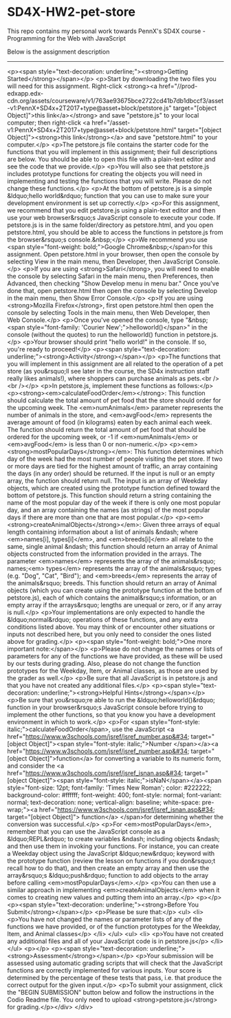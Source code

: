 # SD4X-HW2-pet-store
<p>This repo contains my personal work towards PennX's SD4X course - Programming for the Web with JavaScript </p>
<p>Below is the assignment description </p>
<hr>

&lt;p&gt;&lt;span style=&#34;text-decoration: underline;&#34;&gt;&lt;strong&gt;Getting Started&lt;/strong&gt;&lt;/span&gt;&lt;/p&gt;
&lt;p&gt;Start by downloading the two files you will need for this assignment. Right-click &lt;strong&gt;&lt;a href=&#34;//prod-edxapp.edx-cdn.org/assets/courseware/v1/763ae93675bce2722cd41b7db1dbccf3/asset-v1:PennX+SD4x+2T2017+type@asset+block/petstore.js&#34; target=&#34;[object Object]&#34;&gt;this link&lt;/a&gt;&lt;/strong&gt; and save &#34;petstore.js&#34; to your local computer; then right-click &lt;a href=&#34;/asset-v1:PennX+SD4x+2T2017+type@asset+block/petstore.html&#34; target=&#34;[object Object]&#34;&gt;&lt;strong&gt;this link&lt;/strong&gt;&lt;/a&gt; and save &#34;petstore.html&#34; to your computer.&lt;/p&gt;
&lt;p&gt;The petstore.js file contains the starter code for the functions that you will implement in this assignment; their full descriptions are below. You should be able to open this file with a plain-text editor and see the code that we provide.&lt;/p&gt;
&lt;p&gt;You will also see that petstore.js includes prototype functions for creating the objects you will need in implementing and testing the functions that you will write. Please do not change these functions.&lt;/p&gt;
&lt;p&gt;At the bottom of petstore.js is a simple &amp;ldquo;hello world&amp;rdquo; function that you can use to make sure your development environment is set up correctly.&lt;/p&gt;
&lt;p&gt;For this assignment, we recommend that you edit petstore.js using a plain-text editor and then use your web browser&amp;rsquo;s JavaScript console to execute your code. If petstore.js is in the same folder/directory as petstore.html, and you open petstore.html, you should be able to access the functions in petstore.js from the browser&amp;rsquo;s console.&amp;nbsp;&lt;/p&gt;
&lt;p&gt;We recommend you use &lt;span style=&#34;font-weight: bold;&#34;&gt;Google Chrome&amp;nbsp;&lt;/span&gt;for this assignment. Open petstore.html in your browser, then open the console by selecting View in the main menu, then Developer, then JavaScript Console.&lt;/p&gt;
&lt;p&gt;If you are using &lt;strong&gt;Safari&lt;/strong&gt;, you will need to enable the console by selecting Safari in the main menu, then Preferences, then Advanced, then checking &#34;Show Develop menu in menu bar.&#34; Once you&#39;ve done that, open petstore.html then open the console by selecting Develop in the main menu, then Show Error Console.&lt;/p&gt;
&lt;p&gt;If you are using &lt;strong&gt;Mozilla Firefox&lt;/strong&gt;, first open petstore.html then open the console by selecting Tools in the main menu, then Web Developer, then Web Console.&lt;/p&gt;
&lt;p&gt;Once you&#39;ve opened the console, type &#34;&amp;nbsp;&lt;span style=&#34;font-family: &#39;Courier New&#39;;&#34;&gt;helloworld()&lt;/span&gt;&#34; in the console (without the quotes) to run the helloworld() function in petstore.js.&lt;/p&gt;
&lt;p&gt;Your browser should print &#34;hello world!&#34; in the console. If so, you&#39;re ready to proceed!&lt;/p&gt;
&lt;p&gt;&lt;span style=&#34;text-decoration: underline;&#34;&gt;&lt;strong&gt;Activity&lt;/strong&gt;&lt;/span&gt;&lt;/p&gt;
&lt;p&gt;The functions that you will implement in this assignment are all related to the operation of a pet store (as you&amp;rsquo;ll see later in the course, the SD4x instruction staff really likes animals!), where shoppers can purchase animals as pets.&lt;br /&gt;&lt;br /&gt;&lt;/p&gt;
&lt;p&gt;In petstore.js, implement these functions as follows:&lt;/p&gt;
&lt;p&gt;&lt;strong&gt;&lt;em&gt;calculateFoodOrder&lt;/em&gt;&lt;/strong&gt;: This function should calculate the total amount of pet food that the store should order for the upcoming week. The &lt;em&gt;numAnimals&lt;/em&gt; parameter represents the number of animals in the store, and &lt;em&gt;avgFood&lt;/em&gt; represents the average amount of food (in kilograms) eaten by each animal each week. The function should return the total amount of pet food that should be ordered for the upcoming week, or -1 if &lt;em&gt;numAnimals&lt;/em&gt; or &lt;em&gt;avgFood&lt;/em&gt; is less than 0 or non-numeric.&lt;/p&gt;
&lt;p&gt;&lt;em&gt;&lt;strong&gt;mostPopularDays&lt;/strong&gt;&lt;/em&gt;: This function determines which day of the week had the most number of people visiting the pet store. If two or more days are tied for the highest amount of traffic, an array containing the days (in any order) should be returned. If the input is null or an empty array, the function should return null. The input is an array of Weekday objects, which are created using the prototype function defined toward the bottom of petstore.js. This function should return a string containing the name of the most popular day of the week if there is only one most popular day, and an array containing the names (as strings) of the most popular days if there are more than one that are most popular.&lt;/p&gt;
&lt;p&gt;&lt;em&gt;&lt;strong&gt;createAnimalObjects&lt;/strong&gt;&lt;/em&gt;: Given three arrays of equal length containing information about a list of animals &amp;ndash; where &lt;em&gt;names[i], types[i]&lt;/em&gt;, and &lt;em&gt;breeds[i]&lt;/em&gt; all relate to the same, single animal &amp;ndash; this function should return an array of Animal objects constructed from the information provided in the arrays. The parameter &lt;em&gt;names&lt;/em&gt; represents the array of the animals&amp;rsquo; names;&lt;em&gt; types&lt;/em&gt; represents the array of the animals&amp;rsquo; types (e.g. &#34;Dog&#34;, &#34;Cat&#34;, &#34;Bird&#34;); and &lt;em&gt;breeds&lt;/em&gt; represents the array of the animals&amp;rsquo; breeds. This function should return an array of Animal objects (which you can create using the prototype function at the bottom of petstore.js), each of which contains the animal&amp;rsquo;s information, or an empty array if the arrays&amp;rsquo; lengths are unequal or zero, or if any array is null.&lt;/p&gt;
&lt;p&gt;Your implementations are only expected to handle the &amp;ldquo;normal&amp;rdquo; operations of these functions, and any extra conditions listed above. You may think of or encounter other situations or inputs not described here, but you only need to consider the ones listed above for grading.&lt;/p&gt;
&lt;p&gt;&lt;span style=&#34;font-weight: bold;&#34;&gt;One more important note:&lt;/span&gt;&lt;/p&gt;
&lt;p&gt;Please do not change the names or lists of parameters for any of the functions we have provided, as these will be used by our tests during grading. Also, please do not change the function prototypes for the Weekday, Item, or Animal classes, as those are used by the grader as well.&lt;/p&gt;
&lt;p&gt;Be sure that all JavaScript is in petstore.js and that you have not created any additional files.&lt;/p&gt;
&lt;p&gt;&lt;span style=&#34;text-decoration: underline;&#34;&gt;&lt;strong&gt;Helpful Hints&lt;/strong&gt;&lt;/span&gt;&lt;/p&gt;
&lt;p&gt;Be sure that you&amp;rsquo;re able to run the &amp;ldquo;helloworld()&amp;rdquo; function in your browser&amp;rsquo;s JavaScript console before trying to implement the other functions, so that you know you have a development environment in which to work.&lt;/p&gt;
&lt;p&gt;For &lt;span style=&#34;font-style: italic;&#34;&gt;calculateFoodOrder&lt;/span&gt;, use the JavaScript &lt;a href=&#34;https://www.w3schools.com/jsref/jsref_number.asp&#34; target=&#34;[object Object]&#34;&gt;&lt;span style=&#34;font-style: italic;&#34;&gt;Number &lt;/span&gt;&lt;/a&gt;&lt;a href=&#34;https://www.w3schools.com/jsref/jsref_number.asp&#34; target=&#34;[object Object]&#34;&gt;function&lt;/a&gt; for converting a variable to its numeric form, and consider the &lt;a href=&#34;https://www.w3schools.com/jsref/jsref_isnan.asp&#34; target=&#34;[object Object]&#34;&gt;&lt;span style=&#34;font-style: italic;&#34;&gt;isNaN&lt;/span&gt;&lt;/a&gt;&lt;span style=&#34;font-size: 12pt; font-family: &#39;Times New Roman&#39;; color: #222222; background-color: #ffffff; font-weight: 400; font-style: normal; font-variant: normal; text-decoration: none; vertical-align: baseline; white-space: pre-wrap;&#34;&gt;&lt;a href=&#34;https://www.w3schools.com/jsref/jsref_isnan.asp&#34; target=&#34;[object Object]&#34;&gt; function&lt;/a&gt; &lt;/span&gt;for determining whether the conversion was successful.&lt;/p&gt;
&lt;p&gt;For &lt;em&gt;mostPopularDays&lt;/em&gt;, remember that you can use the JavaScript console as a &amp;ldquo;REPL&amp;rdquo; to create variables &amp;ndash; including objects &amp;ndash; and then use them in invoking your functions. For instance, you can create a Weekday object using the JavaScript &amp;ldquo;new&amp;rdquo; keyword with the prototype function (review the lesson on functions if you don&amp;rsquo;t recall how to do that), and then create an empty array and then use the array&amp;rsquo;s &amp;ldquo;push&amp;rdquo; function to add objects to the array before calling &lt;em&gt;mostPopularDays&lt;/em&gt;.&lt;/p&gt;
&lt;p&gt;You can then use a similar approach in implementing &lt;em&gt;createAnimalObjects&lt;/em&gt; when it comes to creating new values and putting them into an array.&lt;/p&gt;
&lt;p&gt;&lt;/p&gt;
&lt;p&gt;&lt;span style=&#34;text-decoration: underline;&#34;&gt;&lt;strong&gt;Before You Submit&lt;/strong&gt;&lt;/span&gt;&lt;/p&gt;
&lt;p&gt;Please be sure that:&lt;/p&gt;
&lt;ul&gt;
&lt;li&gt;
&lt;p&gt;You have not changed the names or parameter lists of any of the functions we have provided, or of the function prototypes for the Weekday, Item, and Animal classes&lt;/p&gt;
&lt;/li&gt;
&lt;/ul&gt;
&lt;ul&gt;
&lt;li&gt;
&lt;p&gt;You have not created any additional files and all of your JavaScript code is in petstore.js&lt;/p&gt;
&lt;/li&gt;
&lt;/ul&gt;
&lt;p&gt;&lt;/p&gt;
&lt;p&gt;&lt;span style=&#34;text-decoration: underline;&#34;&gt;&lt;strong&gt;Assessment&lt;/strong&gt;&lt;/span&gt;&lt;/p&gt;
&lt;p&gt;Your submission will be assessed using automatic grading scripts that will check that the JavaScript functions are correctly implemented for various inputs. Your score is determined by the percentage of these tests that pass, i.e. that produce the correct output for the given input.&lt;/p&gt;
&lt;p&gt;To submit your assignment, click the &#34;BEGIN SUBMISSION&#34; button below and follow the instructions in the Codio Readme file. You only need to upload &lt;strong&gt;petstore.js&lt;/strong&gt; for grading.&lt;/p&gt;&lt;/div&gt;
&lt;/div&gt;
